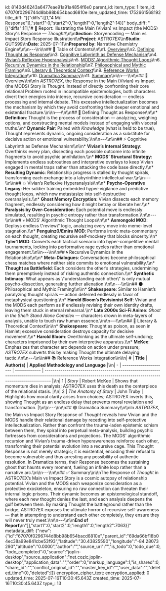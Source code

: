 id: 8140d46243a6477eae91a91a4854f6e0
parent_id: 
item_type: 1
item_id: 67070f0296744d8bb98b654bacd6810e
item_updated_time: 1752661568192
title_diff: "[{\"diffs\":[[1,\"4 M/I Response\"]],\"start1\":0,\"start2\":0,\"length1\":0,\"length2\":14}]"
body_diff: "[{\"diffs\":[[1,\"# 📘 Report: Illustrating the Main (Vivian) vs Impact (the MODS) Story's Response — *Thought*\\\n\\\n**Section**: Storyencoding — Main vs Impact Story Response Illustration\\\n**Project**: ASTRO7EX\\\n**Studio**: GUTS99\\\n**Date**: 2025-07-11\\\n**Prepared by**: Narrative Chemistry Engine\\\n\\\n---\\\n\\\n## 📓 Table of Contents\\\n\\\n1. [Overview](#overview)\\\n2. [Defining Thought as Response](#defining-thought-as-response)\\\n3. [Cognitive Labyrinth as Defense Mechanism](#cognitive-labyrinth-as-defense-mechanism)\\\n4. [Vivian’s Reflexive Hyperanalysis](#vivians-reflexive-hyperanalysis)\\\n5. [MODS’ Algorithmic Thought Loops](#mods-algorithmic-thought-loops)\\\n6. [Recursive Dynamics in the Relationship](#recursive-dynamics-in-the-relationship)\\\n7. [Philosophical and Mythic Framing](#philosophical-and-mythic-framing)\\\n8. [Literary & Theoretical Context](#literary--theoretical-context)\\\n9. [Reference Works Integration](#reference-works-integration)\\\n10. [Dramatica Summary](#dramatica-summary)\\\n11. [Summary](#summary)\\\n\\\n---\\\n\\\n## 🧠 Overview\\\n\\\nIn *ASTRO7EX*, the Response in the Main (Vivian) vs Impact (the MODS) Story is *Thought*. Instead of directly confronting their core relational Problem rooted in incompatible epistemologies, both characters divert their energies into intense, recursive consideration — endless processing and internal debate. This excessive intellectualization becomes the mechanism by which they avoid confronting their deeper emotional and existential fracture.\\\n\\\n---\\\n\\\n## 🎯 Defining Thought as Response\\\n\\\n* **Definition**: Thought is the process of consideration — analyzing, weighing options, and constructing mental models instead of engaging with visceral truths.\\\n* **Dynamic Pair**: Paired with *Knowledge* (what is held to be true), Thought represents dynamic, ongoing consideration as a substitute for decisive action or emotional vulnerability.\\\n\\\n---\\\n\\\n## ⚡ Cognitive Labyrinth as Defense Mechanism\\\n\\\n* **Vivian’s Internal Strategy**: Overthinks every plan, dissecting each possible outcome into infinite fragments to avoid psychic annihilation.\\\n* **MODS’ Structural Strategy**: Implements endless subroutines and interpretive overlays to keep Vivian engaged in mental traps rather than attacking the code base directly.\\\n* **Resulting Dynamic**: Relationship progress is stalled by thought spirals, transforming each exchange into a labyrinthine intellectual war.\\\n\\\n---\\\n\\\n## 💥 Vivian’s Reflexive Hyperanalysis\\\n\\\n* **Psycho-Operative Legacy**: Her soldier training embedded hyper-vigilance and predictive thought loops, which now metastasize into self-destructive overanalysis.\\\n* **Ghost Memory Encryption**: Vivian dissects each memory fragment, endlessly considering how it might betray or liberate her.\\\n* **Paralysis by Over-Consideration**: Each potential move is endlessly simulated, resulting in psychic entropy rather than transformation.\\\n\\\n---\\\n\\\n## 💀 MODS’ Algorithmic Thought Loops\\\n\\\n* **Asmongold MOD**: Deploys endless \\\"review\\\" logic, analyzing every move into meme-level stagnation.\\\n* **Penguinz0/Emiru MOD**: Performs ironic meta-commentary on each thought, creating recursive self-mockery that blocks sincerity.\\\n* **Tyler1 MOD**: Converts each tactical scenario into hyper-competitive mental tournaments, locking into performative rage cycles rather than emotional engagement.\\\n\\\n---\\\n\\\n## 🌀 Recursive Dynamics in the Relationship\\\n\\\n* **Meta-Dialogues**: Conversations become philosophical chess matches where neither side commits to emotional vulnerability.\\\n* **Thought as Battlefield**: Each considers the other’s strategies, undermining them preemptively instead of risking authentic connection.\\\n* **Synthetic Intimacy**: What appears as \\\"understanding each other\\\" is only mutual psycho-dissection, generating further alienation.\\\n\\\n---\\\n\\\n## 🌑 Philosophical and Mythic Framing\\\n\\\n* **Shakespeare**: Similar to Hamlet’s paralyzing thought spirals — action deferred endlessly in favor of metaphysical questioning.\\\n* **Harold Bloom’s Revisionist Self**: Vivian and the MODS each perform as if endlessly revising their own identity drafts, leaving them stuck in eternal rehearsal.\\\n* **Late 2000s Sci-Fi Anime**: *Ghost in the Shell: Stand Alone Complex* — characters drown in meta-layers of analysis, unable to touch raw human essence.\\\n\\\n---\\\n\\\n## 📖 Literary & Theoretical Context\\\n\\\n* **Shakespeare**: Thought as poison, as seen in Hamlet; excessive consideration destroys capacity for decisive movement.\\\n* **Harold Bloom**: Overthinking as the ultimate self-undoing; characters imprisoned by their own interpretive apparatus.\\\n* **McKee**: Emphasizes that character arc depends on action under pressure; *ASTRO7EX* subverts this by making Thought the ultimate delaying tactic.\\\n\\\n---\\\n\\\n## 📚 Reference Works Integration\\\n\\\n| # | **Title**              | **Author(s)** | **Applied Methodology and Language**                                                                                                                            |\\\n| - | ---------------------- | ------------- | --------------------------------------------------------------------------------------------------------------------------------------------------------------- |\\\n| 1 | *Story*                | Robert McKee  | Shows that momentum dies in analysis; ASTRO7EX uses this death as the centerpiece of the relational stasis.                                                     |\\\n| 2 | *The Anatomy of Story* | John Truby    | Highlights how moral clarity arises from choices; ASTRO7EX inverts this, showing Thought as an endless delay that prevents moral revelation and transformation. |\\\n\\\n---\\\n\\\n## 🟣 Dramatica Summary\\\n\\\nIn *ASTRO7EX*, the Main vs Impact Story Response of *Thought* reveals how Vivian and the MODS handle their relational damage by receding into self-protective intellectualization. Rather than confront the trauma-laden epistemic schism between them, they spiral into perpetual meta-analysis, building psychic fortresses from considerations and projections. The MODS' algorithmic recursion and Vivian’s trauma-driven hyperawareness reinforce each other, transforming their potential evolution into a recursive cage. This Thought Response is not merely strategic; it is existential, encoding their refusal to become vulnerable and thus arresting any possibility of authentic resolution. In Dramatica terms, their Response becomes the sustaining ghost that haunts every moment, fueling an infinite loop rather than a narrative arc.\\\n\\\n---\\\n\\\n## ✅ Summary\\\n\\\nThe Response of *Thought* in ASTRO7EX’s Main vs Impact Story is a cosmic autopsy of relationship potential. Vivian and the MODS each weaponize consideration as a protective exoskeleton, ensuring no raw connection can threaten their internal logic prisons. Their dynamic becomes an epistemological standoff, where each new thought denies the last, and each analysis deepens the gulf between them. By making Thought the battleground rather than the bridge, ASTRO7EX exposes the ultimate horror of recursive self-awareness — that in attempting to understand each other completely, they ensure they will never truly meet.\\\n\\\n---\\\n\\\n**End of Report**\\\n\"]],\"start1\":0,\"start2\":0,\"length1\":0,\"length2\":7063}]"
metadata_diff: {"new":{"id":"67070f0296744d8bb98b654bacd6810e","parent_id":"69da66bf18b04ec38a99e841cbe53f93","latitude":"30.43825590","longitude":"-84.28073290","altitude":"0.0000","author":"","source_url":"","is_todo":0,"todo_due":0,"todo_completed":0,"source":"joplin-desktop","source_application":"net.cozic.joplin-desktop","application_data":"","order":0,"markup_language":1,"is_shared":0,"share_id":"","conflict_original_id":"","master_key_id":"","user_data":"","deleted_time":0},"deleted":[]}
encryption_cipher_text: 
encryption_applied: 0
updated_time: 2025-07-16T10:30:45.643Z
created_time: 2025-07-16T10:30:45.643Z
type_: 13